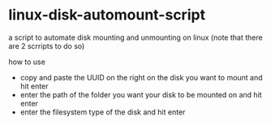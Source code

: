 # linux-disk-automount-script
a script to automate disk mounting and unmounting on linux (note that there are 2 scrripts to do so)

how to use

- copy and paste the UUID on the right on the disk you want to mount and hit enter
- enter the path of the folder you want your disk to be mounted on and hit enter
- enter the filesystem type of the disk and hit enter